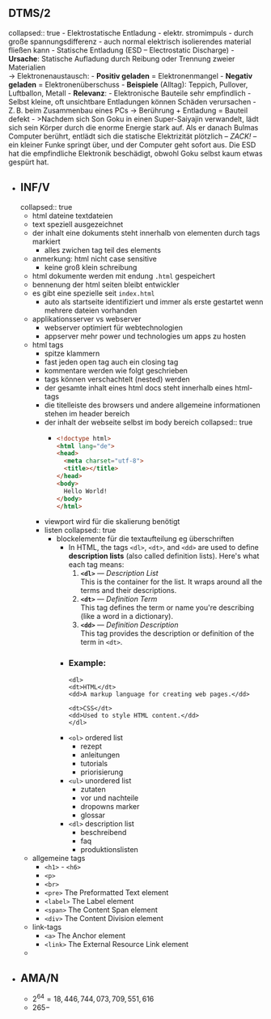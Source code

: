 ## DTMS/2
collapsed:: true
	- Elektrostatische Entladung
		- elektr. stromimpuls
			- durch große spannungsdifferenz
			- auch normal elektrisch isolierendes material fließen kann
	- Statische Entladung (ESD – Electrostatic Discharge)
		- **Ursache**: Statische Aufladung durch Reibung oder Trennung zweier Materialien  
		  → Elektronenaustausch:
			- **Positiv geladen** = Elektronenmangel
			- **Negativ geladen** = Elektronenüberschuss
		- **Beispiele** (Alltag): Teppich, Pullover, Luftballon, Metall
		- **Relevanz**:
			- Elektronische Bauteile sehr empfindlich
			- Selbst kleine, oft unsichtbare Entladungen können Schäden verursachen
			- Z. B. beim Zusammenbau eines PCs → Berührung + Entladung = Bauteil defekt
	- >Nachdem sich Son Goku in einen Super-Saiyajin verwandelt, lädt sich sein Körper durch die enorme Energie stark auf. Als er danach Bulmas Computer berührt, entlädt sich die statische Elektrizität plötzlich – *ZACK!* – ein kleiner Funke springt über, und der Computer geht sofort aus. Die ESD hat die empfindliche Elektronik beschädigt, obwohl Goku selbst kaum etwas gespürt hat.
- ## INF/V
  collapsed:: true
	- html dateine textdateien
	- text speziell ausgezeichnet
	- der inhalt eine dokuments steht innerhalb von elementen durch tags markiert
		- alles zwichen tag teil des elements
	- anmerkung: html nicht case sensitive
		- keine groß klein schreibung
	- html dokumente werden mit endung `.html` gespeichert
	- bennenung der html seiten bleibt entwickler
	- es gibt eine spezielle seit `index.html`
		- auto als startseite identifiziert und immer als erste gestartet wenn mehrere dateien vorhanden
	- applikationsserver vs webserver
		- webserver optimiert für webtechnologien
		- appserver mehr power und technologies um apps zu hosten
	- html tags
		- spitze klammern
		- fast jeden open tag auch ein closing tag
		- kommentare werden wie folgt geschrieben
		- tags können verschachtelt (nested) werden
		- der gesamte inhalt eines html docs steht innerhalb eines html-tags
		- die titelleiste des browsers und andere allgemeine informationen stehen im header bereich
		- der inhalt der webseite selbst im body bereich
		  collapsed:: true
			- ```html
			  <!doctype html>
			  <html lang="de">
			  <head>
			    <meta charset="utf-8">
			    <title></title>
			  </head>
			  <body>
			    Hello World!
			  </body>
			  </html>
			  
			  ```
		- viewport wird für die skalierung benötigt
		- listen
		  collapsed:: true
			- blockelemente für die textaufteilung eg überschriften
				- In HTML, the tags `<dl>`, `<dt>`, and `<dd>` are used to define **description lists** (also called definition lists). Here's what each tag means:
				  1. **`<dl>`** — *Description List*  
				     This is the container for the list. It wraps around all the terms and their descriptions.
				  2. **`<dt>`** — *Definition Term*  
				     This tag defines the term or name you're describing (like a word in a dictionary).
				  3. **`<dd>`** — *Definition Description*  
				     This tag provides the description or definition of the term in `<dt>`.
				- ### Example:
				  ```
				  <dl>
				  <dt>HTML</dt>
				  <dd>A markup language for creating web pages.</dd>
				  
				  <dt>CSS</dt>
				  <dd>Used to style HTML content.</dd>
				  </dl>
				  ```
				- `<ol>` ordered list
					- rezept
					- anleitungen
					- tutorials
					- priorisierung
				- `<ul>` unordered list
					- zutaten
					- vor und nachteile
					- dropowns marker
					- glossar
				- `<dl>` description list
					- beschreibend
					- faq
					- produktionslisten
	- allgemeine tags
		- `<h1>` - `<h6>`
		- `<p>`
		- `<br>`
		- `<pre>` The Preformatted Text element
		- `<label>` The Label element
		- `<span>` The Content Span element
		- `<div>` The Content Division element
	- link-tags
		- `<a>` The Anchor element
		- `<link>` The External Resource Link element
	-
- ## AMA/N
	- $2^{64} = 18,446,744,073,709,551,616$
	- 265−